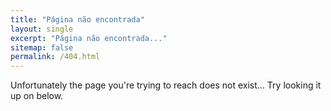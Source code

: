```yaml
---
title: "Página não encontrada"
layout: single
excerpt: "Página não encontrada..."
sitemap: false
permalink: /404.html 
---
```


Unfortunately the page you're trying to reach does not exist... Try looking it up on below.

<script type="text/javascript">
  var GOOG_FIXURL_LANG = 'en';
  var GOOG_FIXURL_SITE = '{{ site.url }}'
</script>
<script type="text/javascript"
  src="//linkhelp.clients.google.com/tbproxy/lh/wm/fixurl.js">
</script>